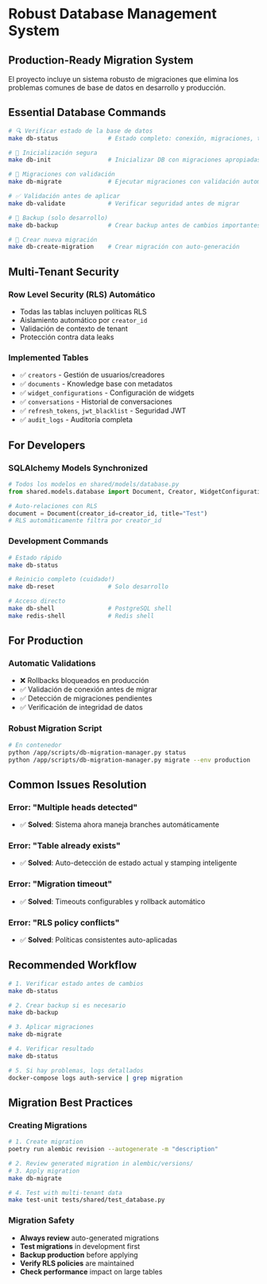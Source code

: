 # Robust Database Management System

## Production-Ready Migration System

El proyecto incluye un sistema robusto de migraciones que elimina los problemas comunes de base de datos en desarrollo y producción.

## Essential Database Commands

```bash
# 🔍 Verificar estado de la base de datos
make db-status              # Estado completo: conexión, migraciones, tablas

# 🚀 Inicialización segura
make db-init                # Inicializar DB con migraciones apropiadas

# 🔄 Migraciones con validación
make db-migrate             # Ejecutar migraciones con validación automática

# ✅ Validación antes de aplicar
make db-validate            # Verificar seguridad antes de migrar

# 💾 Backup (solo desarrollo)
make db-backup              # Crear backup antes de cambios importantes

# 📝 Crear nueva migración
make db-create-migration    # Crear migración con auto-generación
```

## Multi-Tenant Security

### Row Level Security (RLS) Automático
- Todas las tablas incluyen políticas RLS
- Aislamiento automático por `creator_id`
- Validación de contexto de tenant
- Protección contra data leaks

### Implemented Tables
- ✅ `creators` - Gestión de usuarios/creadores
- ✅ `documents` - Knowledge base con metadatos
- ✅ `widget_configurations` - Configuración de widgets
- ✅ `conversations` - Historial de conversaciones
- ✅ `refresh_tokens`, `jwt_blacklist` - Seguridad JWT
- ✅ `audit_logs` - Auditoría completa

## For Developers

### SQLAlchemy Models Synchronized
```python
# Todos los modelos en shared/models/database.py
from shared.models.database import Document, Creator, WidgetConfiguration

# Auto-relaciones con RLS
document = Document(creator_id=creator_id, title="Test")
# RLS automáticamente filtra por creator_id
```

### Development Commands
```bash
# Estado rápido
make db-status

# Reinicio completo (cuidado!)
make db-reset               # Solo desarrollo

# Acceso directo
make db-shell               # PostgreSQL shell
make redis-shell            # Redis shell
```

## For Production

### Automatic Validations
- ❌ Rollbacks bloqueados en producción
- ✅ Validación de conexión antes de migrar
- ✅ Detección de migraciones pendientes
- ✅ Verificación de integridad de datos

### Robust Migration Script
```bash
# En contenedor
python /app/scripts/db-migration-manager.py status
python /app/scripts/db-migration-manager.py migrate --env production
```

## Common Issues Resolution

### Error: "Multiple heads detected"
- ✅ **Solved**: Sistema ahora maneja branches automáticamente

### Error: "Table already exists"
- ✅ **Solved**: Auto-detección de estado actual y stamping inteligente

### Error: "Migration timeout"
- ✅ **Solved**: Timeouts configurables y rollback automático

### Error: "RLS policy conflicts"
- ✅ **Solved**: Políticas consistentes auto-aplicadas

## Recommended Workflow

```bash
# 1. Verificar estado antes de cambios
make db-status

# 2. Crear backup si es necesario
make db-backup

# 3. Aplicar migraciones
make db-migrate

# 4. Verificar resultado
make db-status

# 5. Si hay problemas, logs detallados
docker-compose logs auth-service | grep migration
```

## Migration Best Practices

### Creating Migrations
```bash
# 1. Create migration
poetry run alembic revision --autogenerate -m "description"

# 2. Review generated migration in alembic/versions/
# 3. Apply migration
make db-migrate

# 4. Test with multi-tenant data
make test-unit tests/shared/test_database.py
```

### Migration Safety
- **Always review** auto-generated migrations
- **Test migrations** in development first
- **Backup production** before applying
- **Verify RLS policies** are maintained
- **Check performance** impact on large tables